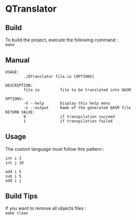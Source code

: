 # QTranslator

## Build

To build the project, execute the following command :  
```make```

## Manual

```
USAGE:
        ./QTranslator file.io [OPTIONS]

DESCRIPTION:
        file.io         file to be translated into QASM

OPTIONS:
        -h --help       Display this help menu
        -o --output     Name of the generated QASM file
RETURN VALUE:
        0               if transpilation succeed
        1               if transpilation failed
```

## Usage

The custom language must follow this pattern :

```
int i 3
int j 10

add i 5
sub i 5
add i j
```

## Build Tips

If you want to remove all objects files :  
`make clean`  